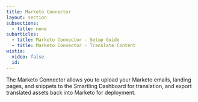 ```yaml
---
title: Marketo Connector
layout: section
subsections:
  - title: none
subarticles:
  - title: Marketo Connector - Setup Guide
  - title: Marketo Connector - Translate Content
wistia:
  video: false
  id:
---
```



The Marketo Connector allows you to upload your Marketo emails, landing pages, and snippets to the Smartling Dashboard for translation, and export translated assets back into Marketo for deployment.